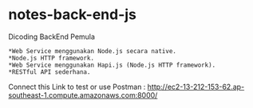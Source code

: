 # notes-back-end-js

Dicoding BackEnd Pemula

    *Web Service menggunakan Node.js secara native.
    *Node.js HTTP framework.
    *Web Service menggunakan Hapi.js (Node.js HTTP framework).
    *RESTful API sederhana.
    
Connect this Link to test or use Postman :
http://ec2-13-212-153-62.ap-southeast-1.compute.amazonaws.com:8000/
